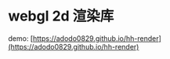 # webgl 2d 渲染库

demo: [https://adodo0829.github.io/hh-render](https://adodo0829.github.io/hh-render)
